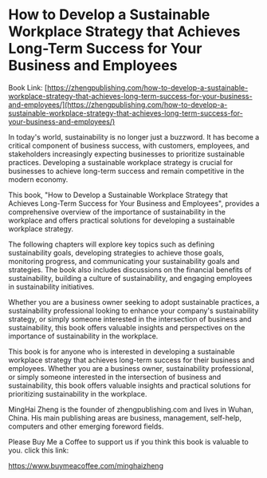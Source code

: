 # How to Develop a Sustainable Workplace Strategy that Achieves Long-Term Success for Your Business and Employees

Book Link: [https://zhengpublishing.com/how-to-develop-a-sustainable-workplace-strategy-that-achieves-long-term-success-for-your-business-and-employees/](https://zhengpublishing.com/how-to-develop-a-sustainable-workplace-strategy-that-achieves-long-term-success-for-your-business-and-employees/)

In today's world, sustainability is no longer just a buzzword. It has become a critical component of business success, with customers, employees, and stakeholders increasingly expecting businesses to prioritize sustainable practices. Developing a sustainable workplace strategy is crucial for businesses to achieve long-term success and remain competitive in the modern economy.

This book, "How to Develop a Sustainable Workplace Strategy that Achieves Long-Term Success for Your Business and Employees", provides a comprehensive overview of the importance of sustainability in the workplace and offers practical solutions for developing a sustainable workplace strategy.

The following chapters will explore key topics such as defining sustainability goals, developing strategies to achieve those goals, monitoring progress, and communicating your sustainability goals and strategies. The book also includes discussions on the financial benefits of sustainability, building a culture of sustainability, and engaging employees in sustainability initiatives.

Whether you are a business owner seeking to adopt sustainable practices, a sustainability professional looking to enhance your company's sustainability strategy, or simply someone interested in the intersection of business and sustainability, this book offers valuable insights and perspectives on the importance of sustainability in the workplace.

This book is for anyone who is interested in developing a sustainable workplace strategy that achieves long-term success for their business and employees. Whether you are a business owner, sustainability professional, or simply someone interested in the intersection of business and sustainability, this book offers valuable insights and practical solutions for prioritizing sustainability in the workplace.

MingHai Zheng is the founder of zhengpublishing.com and lives in Wuhan, China. His main publishing areas are business, management, self-help, computers and other emerging foreword fields.

Please Buy Me a Coffee to support us if you think this book is valuable to you. click this link:

https://www.buymeacoffee.com/minghaizheng
